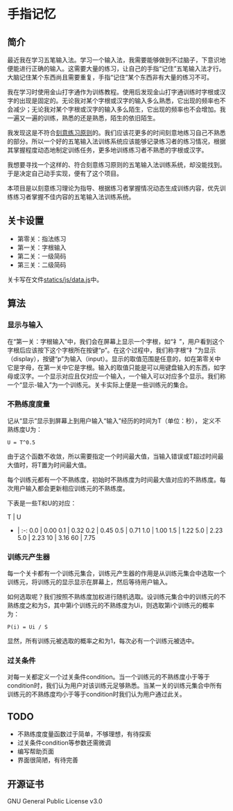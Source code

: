 # 手指记忆

## 简介

最近我在学习五笔输入法。学习一个输入法，我需要能够做到不过脑子，下意识地便能进行正确的输入。这需要大量的练习，让自己的手指“记住”五笔输入法才行。大脑记住某个东西尚且需要重复，手指“记住”某个东西非有大量的练习不可。

我在学习时使用金山打字通作为训练教程。使用后发现金山打字通训练时字根或汉字的出现是固定的。无论我对某个字根或汉字的输入多么熟悉，它出现的频率也不会减少；无论我对某个字根或汉字的输入多么陌生，它出现的频率也不会增加。我一遍又一遍的训练，熟悉的还是熟悉，陌生的依旧陌生。

我发现这是不符合[刻意练习原则](https://baike.baidu.com/item/%E5%88%BB%E6%84%8F%E8%AE%AD%E7%BB%83%E7%90%86%E8%AE%BA/19845073)的。我们应该花更多的时间刻意地练习自己不熟悉的部分。所以一个好的五笔输入法训练系统应该能够记录练习者的练习情况，根据其掌握程度动态地制定训练任务，更多地训练练习者不熟悉的字根或汉字。

我想要寻找一个这样的、符合刻意练习原则的五笔输入法训练系统，却没能找到。于是决定自己动手实现，便有了这个项目。

本项目是以刻意练习理论为指导、根据练习者掌握情况动态生成训练内容，优先训练练习者掌握不佳内容的五笔输入法训练系统。

## 关卡设置

- 第零关：指法练习
- 第一关：字根输入
- 第二关：一级简码
- 第三关：二级简码

关卡写在文件[statics/js/data.js](statics/js/data.js)中。

## 算法

### 显示与输入

在“第一关：字根输入”中，我们会在屏幕上显示一个字根，如“礻”，用户看到这个字根后应该按下这个字根所在按键“p”。在这个过程中，我们称字根“礻”为显示（display），按键“p”为输入（input）。显示的取值范围是任意的，如在第零关中它是字母，在第一关中它是字根。输入的取值只能是可以用键盘输入的东西，如字母或汉字。一个显示对应且仅对应一个输入，一个输入可以对应多个显示。我们称一个“显示-输入”为一个训练元。关卡实际上便是一些训练元的集合。

### 不熟练度度量

记从“显示”显示到屏幕上到用户输入“输入”经历的时间为T（单位：秒），
定义不熟练度U为：

```
U = T^0.5
```

由于这个函数不收敛，所以需要指定一个时间最大值，当输入错误或T超过时间最大值时，将T置为时间最大值。

每个训练元都有一个不熟练度，初始时不熟练度为时间最大值对应的不熟练度。每次用户输入都会更新相应训练元的不熟练度。

下表是一些T和U的对应：

T   | U
-   | :-:
0.0 | 0.00
0.1 | 0.32
0.2 | 0.45
0.5 | 0.71
1.0 | 1.00
1.5 | 1.22
5.0 | 2.23
5.0 | 2.23
10  | 3.16
60  | 7.75

### 训练元产生器

每一个关卡都有一个训练元集合，训练元产生器的作用是从训练元集合中选取一个训练元，将训练元的显示显示在屏幕上，然后等待用户输入。

如何选取呢？我们按照不熟练度加权进行随机选取。设训练元集合中的训练元的不熟练度之和为S，其中第i个训练元的不熟练度为Ui，则选取第i个训练元的概率为：

```
P(i) = Ui / S
```

显然，所有训练元被选取的概率之和为1，每次必有一个训练元被选中。

### 过关条件

对每一关都定义一个过关条件condition。当一个训练元的不熟练度小于等于condition时，我们认为用户对该训练元足够熟悉。当某一关的训练元集合中所有训练元的不熟练度均小于等于condition时我们认为用户通过此关。

## TODO

- 不熟练度度量函数过于简单，不够理想，有待探索
- 过关条件condition等参数还需微调
- 编写帮助页面
- 界面很简陋，有待完善

## 开源证书

GNU General Public License v3.0
